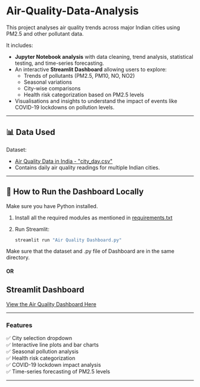 # Air-Quality-Data-Analysis
This project analyses air quality trends across major Indian cities using PM2.5 and other pollutant data.

It includes:

- **Jupyter Notebook analysis** with data cleaning, trend analysis, statistical testing, and time-series forecasting.
- An interactive **Streamlit Dashboard** allowing users to explore:
  - Trends of pollutants (PM2.5, PM10, NO, NO2)
  - Seasonal variations
  - City-wise comparisons
  - Health risk categorization based on PM2.5 levels
- Visualisations and insights to understand the impact of events like COVID-19 lockdowns on pollution levels.

---

## 📊 Data Used

Dataset:
- [Air Quality Data in India - "city_day.csv"](https://www.kaggle.com/datasets/rohanrao/air-quality-data-in-india)
- Contains daily air quality readings for multiple Indian cities.

---

## 🚀 How to Run the Dashboard Locally

Make sure you have Python installed.

1. Install all the required modules as mentioned in [requirements.txt](https://github.com/Arpita2119/Air-Quality-Data-Analysis/blob/main/requirements.txt)

2. Run Streamlit:

    ```bash
    streamlit run "Air Quality Dashboard.py"
    ```
Make sure that the dataset and .py file of Dashboard are in the same directory.

#### OR

## Streamlit Dashboard

[View the Air Quality Dashboard Here](https://air-quality-data-analysis-vkoqcygsdkcfhduww36grd.streamlit.app/)


---

### Features

✅ City selection dropdown  
✅ Interactive line plots and bar charts  
✅ Seasonal pollution analysis  
✅ Health risk categorization  
✅ COVID-19 lockdown impact analysis  
✅ Time-series forecasting of PM2.5 levels

---


